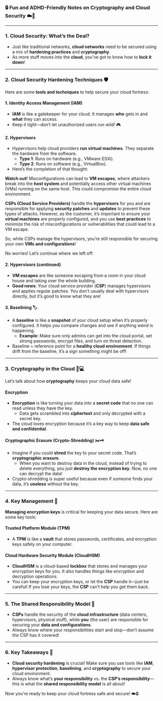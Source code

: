 ### 🔒 Fun and ADHD-Friendly Notes on Cryptography and Cloud Security ☁️🔐

---

### **1. Cloud Security: What’s the Deal?**  
- Just like traditional networks, **cloud networks** need to be secured using a mix of **hardening practices** and **cryptography**.
- As more stuff moves into the **cloud**, you’ve got to know how to **lock it down**!

---

### **2. Cloud Security Hardening Techniques** 🛡️  
Here are some **tools and techniques** to help secure your cloud fortress:

#### **1. Identity Access Management (IAM)**  
- **IAM** is like a gatekeeper for your cloud. It manages **who** gets in and **what** they can access.
- Keep it tight—don’t let unauthorized users run wild! 🎮

#### **2. Hypervisors**  
- Hypervisors help cloud providers **run virtual machines**. They separate the hardware from the software.
  - **Type 1**: Runs on hardware (e.g., VMware ESXi).
  - **Type 2**: Runs on software (e.g., VirtualBox).
- Here’s the completion of that thought:

**Watch out!** Misconfigurations can lead to **VM escapes**, where attackers break into the **host system** and potentially access other virtual machines (VMs) running on the same host. This could compromise the entire cloud environment. 

**CSPs (Cloud Service Providers)** handle the **hypervisors** for you and are responsible for applying **security patches** and **updates** to prevent these types of attacks. However, as the customer, it’s important to ensure your **virtual machines** are properly configured, and you use **best practices** to minimize the risk of misconfigurations or vulnerabilities that could lead to a VM escape.

So, while CSPs manage the hypervisors, you’re still responsible for securing your own **VMs and configurations**!

No worries! Let’s continue where we left off:

#### **2. Hypervisors (continued)**  
- **VM escapes** are like someone escaping from a room in your cloud house and taking over the whole building.  
- **Good news**: Your cloud service provider (**CSP**) manages hypervisors and applies regular patches. You don’t usually deal with hypervisors directly, but it’s good to know what they are!

#### **3. Baselining** 🏷️  
- A **baseline** is like a **snapshot** of your cloud setup when it’s properly configured. It helps you compare changes and see if anything weird is happening.
  - **Example**: Make sure only admins can get into the cloud portal, set strong passwords, encrypt files, and turn on threat detection.
- Baseline = reference point for a **healthy cloud environment**. If things drift from the baseline, it’s a sign something might be off!

---

### **3. Cryptography in the Cloud** 🔑💻  
Let’s talk about how **cryptography** keeps your cloud data safe!

#### **Encryption**  
- **Encryption** is like turning your data into a **secret code** that no one can read unless they have the key.
  - Data gets scrambled into **ciphertext** and only decrypted with a secret key.
- The cloud loves encryption because it’s a key way to keep **data safe and confidential**.

#### **Cryptographic Erasure (Crypto-Shredding)** ✂️🗝️  
- Imagine if you could **shred** the key to your secret code. That’s **cryptographic erasure**.
  - When you want to destroy data in the cloud, instead of trying to delete everything, you just **destroy the encryption key**. Now, no one can decrypt the data!
- Crypto-shredding is super useful because even if someone finds your data, it’s **useless** without the key.

---

### **4. Key Management** 🔐  
**Managing encryption keys** is critical for keeping your data secure. Here are some key tools:

#### **Trusted Platform Module (TPM)**  
- A **TPM** is like a **vault** that stores passwords, certificates, and encryption keys safely on your computer.

#### **Cloud Hardware Security Module (CloudHSM)**  
- **CloudHSM** is a cloud-based **lockbox** that stores and manages your encryption keys for you. It also handles things like encryption and decryption operations.
- You can keep your encryption keys, or let the **CSP** handle it—just be careful! If you lose your keys, the **CSP** can’t help you get them back.

---

### **5. The Shared Responsibility Model** 🤝  
- **CSPs** handle the security of the **cloud infrastructure** (data centers, hypervisors, physical stuff), while **you** (the user) are responsible for securing your **data and configurations**.
- Always know where your responsibilities start and stop—don’t assume the CSP has it covered!

---

### **6. Key Takeaways** 📝  
- **Cloud security hardening** is crucial! Make sure you use tools like **IAM**, **hypervisor protection**, **baselining**, and **cryptography** to secure your cloud environment.
- Always know what’s **your responsibility** vs. the **CSP’s responsibility**—this is what the **shared responsibility model** is all about!

Now you’re ready to keep your cloud fortress safe and secure! ☁️🔒